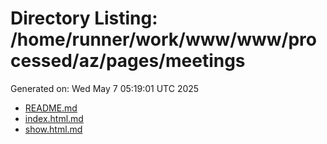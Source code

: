 # Directory Listing: /home/runner/work/www/www/processed/az/pages/meetings
Generated on: Wed May  7 05:19:01 UTC 2025

- [README.md](README.md)
- [index.html.md](index.html.md)
- [show.html.md](show.html.md)
